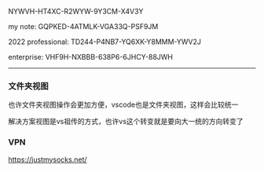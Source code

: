 NYWVH-HT4XC-R2WYW-9Y3CM-X4V3Y

my note: GQPKED-4ATMLK-VGA33Q-PSF9JM

 2022 professional: 
 TD244-P4NB7-YQ6XK-Y8MMM-YWV2J
 
 enterprise: 
 VHF9H-NXBBB-638P6-6JHCY-88JWH 

---

### 文件夹视图

也许文件夹视图操作会更加方便，vscode也是文件夹视图，这样会比较统一

解决方案视图是vs祖传的方式，也许vs这个转变就是要向大一统的方向转变了

### VPN
https://justmysocks.net/